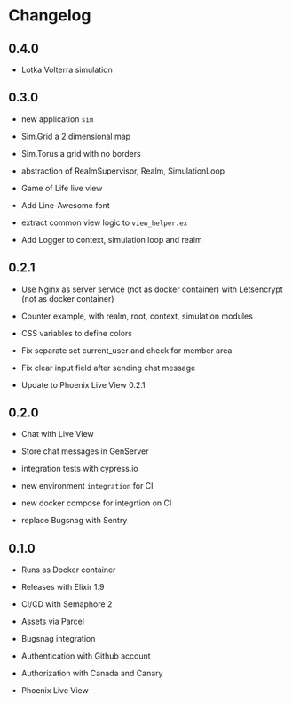 # Changelog

## 0.4.0

* Lotka Volterra simulation

## 0.3.0

* new application ```sim```

* Sim.Grid a 2 dimensional map

* Sim.Torus a grid with no borders

* abstraction of RealmSupervisor, Realm, SimulationLoop

* Game of Life live view

* Add Line-Awesome font

* extract common view logic to ```view_helper.ex```

* Add Logger to context, simulation loop and realm

## 0.2.1

* Use Nginx as server service (not as docker container)
  with Letsencrypt (not as docker container)

* Counter example, with realm, root, context, simulation modules

* CSS variables to define colors

* Fix separate set current_user and check for member area

* Fix clear input field after sending chat message

* Update to Phoenix Live View 0.2.1

## 0.2.0

* Chat with Live View

* Store chat messages in GenServer

* integration tests with cypress.io

* new environment `integration` for CI

* new docker compose for integrtion on CI

* replace Bugsnag with Sentry

## 0.1.0

* Runs as Docker container

* Releases with Elixir 1.9

* CI/CD with Semaphore 2

* Assets via Parcel

* Bugsnag integration

* Authentication with Github account

* Authorization with Canada and Canary

* Phoenix Live View
